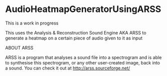 # AudioHeatmapGeneratorUsingARSS
This is a work in progress

This uses the Analysis & Reconstruction Sound Engine AKA ARSS to generate a heatmap on a certain piece of audio given to it as input

ABOUT ARSS

ARSS is a program that analyses a sound file into a spectrogram and is able to synthesise this spectrogram, or any other user-created image, back into a sound. 
You can check it out at http://arss.sourceforge.net/
